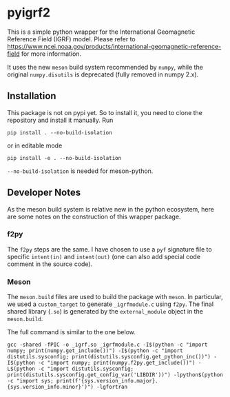 # pyigrf2

This is a simple python wrapper for the International Geomagnetic Reference Field (IGRF) model. Please refer to https://www.ncei.noaa.gov/products/international-geomagnetic-reference-field for more information.

It uses the new `meson` build system recommended by `numpy`, while the original `numpy.disutils` is deprecated (fully removed in numpy 2.x).

## Installation

This package is not on pypi yet. So to install it, you need to clone the repository and install it manually. Run
```
pip install . --no-build-isolation
```
or in editable mode
```
pip install -e . --no-build-isolation
```
`--no-build-isolation` is needed for meson-python.

## Developer Notes

As the meson build system is relative new in the python ecosystem, here are some notes on the construction of this wrapper package.

### f2py

The `f2py` steps are the same. I have chosen to use a `pyf` signature file to specific `intent(in)` and `intent(out)` (one can also add special code comment in the source code).

### Meson

The `meson.build` files are used to build the package with `meson`. In particular, we used a `custom_target` to generate `_igrfmodule.c` using `f2py`. The final shared library (`.so`) is generated by the `external_module` object in the `meson.build`.

The full command is similar to the one below.
```
gcc -shared -fPIC -o _igrf.so _igrfmodule.c -I$(python -c "import numpy; print(numpy.get_include())") -I$(python -c "import distutils.sysconfig; print(distutils.sysconfig.get_python_inc())") -I$(python -c "import numpy; print(numpy.f2py.get_include())") -L$(python -c "import distutils.sysconfig; print(distutils.sysconfig.get_config_var('LIBDIR'))") -lpython$(python -c "import sys; print(f'{sys.version_info.major}.{sys.version_info.minor}')") -lgfortran
```